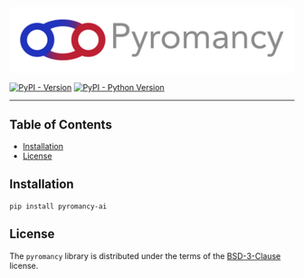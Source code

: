 ![Pyromancy Header](misc/assets/pyromancy-github-header.png)

[![PyPI - Version](https://img.shields.io/pypi/v/pyromancy-ai.svg)](https://pypi.org/project/pyromancy-ai)
[![PyPI - Python Version](https://img.shields.io/pypi/pyversions/pyromancy-pc.svg)](https://pypi.org/project/pyromancy-ai)

-----

## Table of Contents

- [Installation](#installation)
- [License](#license)

## Installation

```console
pip install pyromancy-ai
```

## License

The `pyromancy` library is distributed under the terms of the [BSD-3-Clause](https://spdx.org/licenses/BSD-3-Clause.html) license.
